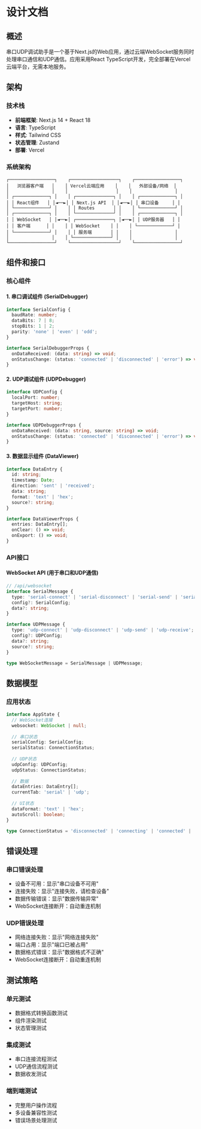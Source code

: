 # 设计文档

## 概述

串口UDP调试助手是一个基于Next.js的Web应用，通过云端WebSocket服务同时处理串口通信和UDP通信。应用采用React TypeScript开发，完全部署在Vercel云端平台，无需本地服务。

## 架构

### 技术栈
- **前端框架**: Next.js 14 + React 18
- **语言**: TypeScript
- **样式**: Tailwind CSS
- **状态管理**: Zustand
- **部署**: Vercel

### 系统架构
```
┌─────────────────┐    ┌──────────────────┐    ┌─────────────────┐
│   浏览器客户端   │    │ Vercel云端应用    │    │   外部设备/网络  │
│                │    │                  │    │                │
│ ┌─────────────┐ │    │ ┌──────────────┐ │    │ ┌─────────────┐ │
│ │ React组件   │ │◄──►│ │ Next.js API  │ │◄──►│ │ 串口设备     │ │
│ └─────────────┘ │    │ │ Routes       │ │    │ └─────────────┘ │
│ ┌─────────────┐ │    │ └──────────────┘ │    │ ┌─────────────┐ │
│ │ WebSocket   │ │◄──►│ ┌──────────────┐ │◄──►│ │ UDP服务器   │ │
│ │ 客户端      │ │    │ │ WebSocket    │ │    │ └─────────────┘ │
│ └─────────────┘ │    │ │ 服务端       │ │    │                │
│                │    │ └──────────────┘ │    │                │
└─────────────────┘    └──────────────────┘    └─────────────────┘
```

## 组件和接口

### 核心组件

#### 1. 串口调试组件 (SerialDebugger)
```typescript
interface SerialConfig {
  baudRate: number;
  dataBits: 7 | 8;
  stopBits: 1 | 2;
  parity: 'none' | 'even' | 'odd';
}

interface SerialDebuggerProps {
  onDataReceived: (data: string) => void;
  onStatusChange: (status: 'connected' | 'disconnected' | 'error') => void;
}
```

#### 2. UDP调试组件 (UDPDebugger)
```typescript
interface UDPConfig {
  localPort: number;
  targetHost: string;
  targetPort: number;
}

interface UDPDebuggerProps {
  onDataReceived: (data: string, source: string) => void;
  onStatusChange: (status: 'connected' | 'disconnected' | 'error') => void;
}
```

#### 3. 数据显示组件 (DataViewer)
```typescript
interface DataEntry {
  id: string;
  timestamp: Date;
  direction: 'sent' | 'received';
  data: string;
  format: 'text' | 'hex';
  source?: string;
}

interface DataViewerProps {
  entries: DataEntry[];
  onClear: () => void;
  onExport: () => void;
}
```

### API接口

#### WebSocket API (用于串口和UDP通信)
```typescript
// /api/websocket
interface SerialMessage {
  type: 'serial-connect' | 'serial-disconnect' | 'serial-send' | 'serial-receive';
  config?: SerialConfig;
  data?: string;
}

interface UDPMessage {
  type: 'udp-connect' | 'udp-disconnect' | 'udp-send' | 'udp-receive';
  config?: UDPConfig;
  data?: string;
  source?: string;
}

type WebSocketMessage = SerialMessage | UDPMessage;
```

## 数据模型

### 应用状态
```typescript
interface AppState {
  // WebSocket连接
  websocket: WebSocket | null;
  
  // 串口状态
  serialConfig: SerialConfig;
  serialStatus: ConnectionStatus;
  
  // UDP状态
  udpConfig: UDPConfig;
  udpStatus: ConnectionStatus;
  
  // 数据
  dataEntries: DataEntry[];
  currentTab: 'serial' | 'udp';
  
  // UI状态
  dataFormat: 'text' | 'hex';
  autoScroll: boolean;
}

type ConnectionStatus = 'disconnected' | 'connecting' | 'connected' | 'error';
```

## 错误处理

### 串口错误处理
- 设备不可用：显示"串口设备不可用"
- 连接失败：显示"连接失败，请检查设备"
- 数据传输错误：显示"数据传输异常"
- WebSocket连接断开：自动重连机制

### UDP错误处理
- 网络连接失败：显示"网络连接失败"
- 端口占用：显示"端口已被占用"
- 数据格式错误：显示"数据格式不正确"
- WebSocket连接断开：自动重连机制

## 测试策略

### 单元测试
- 数据格式转换函数测试
- 组件渲染测试
- 状态管理测试

### 集成测试
- 串口连接流程测试
- UDP通信流程测试
- 数据收发测试

### 端到端测试
- 完整用户操作流程
- 多设备兼容性测试
- 错误场景处理测试